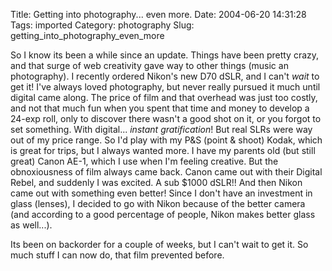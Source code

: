 Title: Getting into photography... even more.
Date: 2004-06-20 14:31:28
Tags: imported
Category: photography
Slug: getting_into_photography_even_more

So I know its been a while since an update.  Things have been pretty crazy, and that surge of web creativity gave way to other things (music an photography).  I recently ordered Nikon's new D70 dSLR, and I can't <em>wait</em> to get it!  I've always loved photography, but never really pursued it much until digital came along.  The price of film and that overhead was just too costly, and not that much fun when you spent that time and money to develop a 24-exp roll, only to discover there wasn't a good shot on it, or you forgot to set something.  With digital... <em>instant gratification</em>!  But real SLRs were way out of my price range.  So I'd play with my P&S (point & shoot) Kodak, which is great for trips, but I always wanted more.  I have my parents old (but still great) Canon AE-1, which I use when I'm feeling creative.  But the obnoxiousness of film always came back.  Canon came out with their Digital Rebel, and suddenly I was excited.  A sub $1000 dSLR!!  And then Nikon came out with something even better!  Since I don't have an investment in glass (lenses), I decided to go with Nikon because of the better camera (and according to a good percentage of people, Nikon makes better glass as well...).

Its been on backorder for a couple of weeks, but I can't wait to get it.  So much stuff I can now do, that film prevented before.
